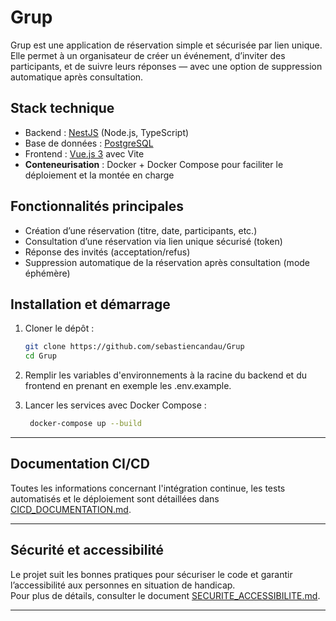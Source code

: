 # Grup

Grup est une application de réservation simple et sécurisée par lien unique.  
Elle permet à un organisateur de créer un événement, d’inviter des participants, et de suivre leurs réponses — avec une option de suppression automatique après consultation.

## Stack technique

- Backend : [NestJS](https://nestjs.com/) (Node.js, TypeScript)
- Base de données : [PostgreSQL](https://www.postgresql.org/)
- Frontend : [Vue.js 3](https://vuejs.org/) avec Vite
- **Conteneurisation** : Docker + Docker Compose pour faciliter le déploiement et la montée en charge  

## Fonctionnalités principales

- Création d’une réservation (titre, date, participants, etc.)
- Consultation d’une réservation via lien unique sécurisé (token)
- Réponse des invités (acceptation/refus)
- Suppression automatique de la réservation après consultation (mode éphémère)

## Installation et démarrage

1. Cloner le dépôt :
   ```bash
   git clone https://github.com/sebastiencandau/Grup
   cd Grup
2. Remplir les variables d'environnements à la racine du backend et du frontend en prenant en exemple les .env.example.

3. Lancer les services avec Docker Compose :
   ```bash
    docker-compose up --build
---

## Documentation CI/CD

Toutes les informations concernant l'intégration continue, les tests automatisés et le déploiement sont détaillées dans [CICD_DOCUMENTATION.md](./CICD_DOCUMENTATION.md).

---

## Sécurité et accessibilité

Le projet suit les bonnes pratiques pour sécuriser le code et garantir l’accessibilité aux personnes en situation de handicap.  
Pour plus de détails, consulter le document [SECURITE_ACCESSIBILITE.md](./SECURITE_ACCESSIBILITE.md).

---
